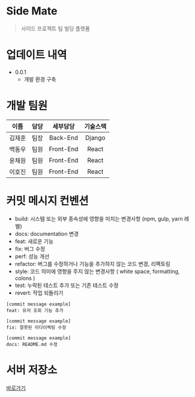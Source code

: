# Side Mate

> 사이드 프로젝트 팀 빌딩 플랫폼

# 업데이트 내역

- 0.0.1
  - 개발 환경 구축

# 개발 팀원

|  이름  | 담당 | 세부담당  | 기술스택 |
| :----: | :--: | :-------: | :------: |
| 김재훈 | 팀장 | Back-End  |  Django  |
| 백동우 | 팀원 | Front-End |  React   |
| 윤채원 | 팀원 | Front-End |  React   |
| 이호진 | 팀원 | Front-End |  React   |

# 커밋 메시지 컨벤션

- build: 시스템 또는 외부 종속성에 영향을 미치는 변경사항 (npm, gulp, yarn 레벨)
- docs: documentation 변경
- feat: 새로운 기능
- fix: 버그 수정
- perf: 성능 개선
- refactor: 버그를 수정하거나 기능을 추가하지 않는 코드 변경, 리팩토링
- style: 코드 의미에 영향을 주지 않는 변경사항 ( white space, formatting, colons )
- test: 누락된 테스트 추가 또는 기존 테스트 수정
- revert: 작업 되돌리기

```
[commit message example]
feat: 유저 조회 기능 추가

[commit message example]
fix: 잘못된 리다이렉팅 수정

[commit message example]
docs: README.md 수정
```

# 서버 저장소

[바로가기](https://github.com/kimja7045/side-mate-server)
